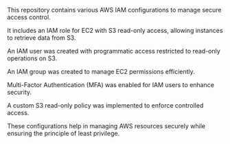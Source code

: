 This repository contains various AWS IAM configurations to manage secure access control.

It includes an IAM role for EC2 with S3 read-only access, allowing instances to retrieve data from S3.


An IAM user was created with programmatic access restricted to read-only operations on S3.


An IAM group was created to manage EC2 permissions efficiently.


Multi-Factor Authentication (MFA) was enabled for IAM users to enhance security.


A custom S3 read-only policy was implemented to enforce controlled access.


These configurations help in managing AWS resources securely while ensuring the principle of least privilege.
